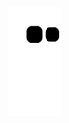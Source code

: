 ![Snake animation](https://github.com/mmarcosmath/mmarcosmath/blob/output/github-contribution-grid-snake.svg)
